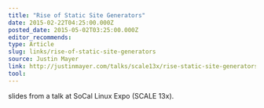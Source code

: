 ```yaml
---
title: "Rise of Static Site Generators"
date: 2015-02-22T04:25:00.000Z
posted_date: 2015-05-02T03:25:00.000Z
editor_recommends:
type: Article
slug: links/rise-of-static-site-generators
source: Justin Mayer
link: http://justinmayer.com/talks/scale13x/rise-static-site-generators/#/
tool:
---
```

slides from a talk at SoCal Linux Expo (SCALE 13x).



